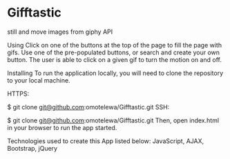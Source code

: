 # Gifftastic
still and move images from giphy API

Using
Click on one of the buttons at the top of the page to fill the page with gifs. Use one of the pre-populated buttons, or search and create your own button. The user is able to click on a given gif to turn the motion on and off.

Installing
To run the application locally, you will need to clone the repository to your local machine.

HTTPS:

$ git clone git@github.com:omotelewa/Gifftastic.git
SSH:

$ git clone git@github.com:omotelewa/Gifftastic.git
Then, open index.html in your browser to run the app started.

Technologies used to create this App listed below:
JavaScript, AJAX, Bootstrap, jQuery
